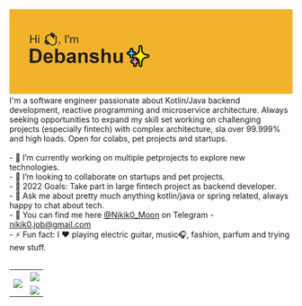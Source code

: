 <img src="https://github.com/Debanshu777/Debanshu777/blob/main/banner.png"/>
<br>
I'm a software engineer passionate about Kotlin/Java backend development, reactive programming and microservice architecture. Always seeking opportunities to
expand my skill set working on challenging projects (especially fintech) with complex architecture, sla over 99.999% and high loads. Open for colabs, pet projects and startups.<br/> 
<br>
- 🔭 I’m currently working on multiple petprojects to explore new technologies.<br/> 
- 👯 I’m looking to collaborate on startups and pet projects.<br/> 
- 🥅 2022 Goals: Take part in large fintech project as backend developer.<br/> 
- 💬 Ask me about pretty much anything kotlin/java or spring related, always happy to chat about tech.<br/> 
- 📩 You can find me here <a href ="https://t.me/Nikik0_Moon">@Nikik0_Moon</a> on Telegram - <a href="mailto:nikik0.job@gmail.com">nikik0.job@gmail.com</a> <br/>   
- ⚡ Fun fact: I ❤️ playing electric guitar, music🎧, fashion, parfum and trying new stuff.<br/> 
<br>
<table>
    <tr>
        <td rowspan=2>
            <img src="https://spotify-recently-played-readme.vercel.app/api?user=3fmocrfm6tirkgv292q06zdfy&count=10&width=500" align="center"/>
        </td>
        <td>
            <img src="https://github-readme-stats.vercel.app/api/top-langs/?username=Nikik0&theme=dark&width=500" align="center"/>
        </td>
            <tr>
        <td>
            <img src="https://github-readme-stats.vercel.app/api?username=Nikik0&count_private=true&theme=dark&show_icons=true&width=500" align="center"/>
        </td>
    </tr>
    </tr>
</table>
